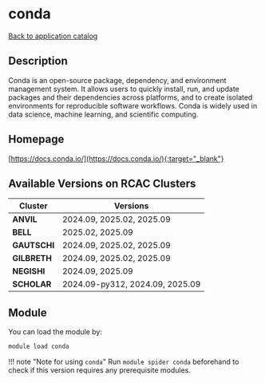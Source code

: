 # conda

[Back to application catalog](../app_catalog.md)

## Description

Conda is an open-source package, dependency, and environment management system. It allows users to quickly install, run, and update packages and their dependencies across platforms, and to create isolated environments for reproducible software workflows. Conda is widely used in data science, machine learning, and scientific computing.

## Homepage

[https://docs.conda.io/](https://docs.conda.io/){:target="_blank"}

## Available Versions on RCAC Clusters

|Cluster|Versions|
|---|---|
**ANVIL**|2024.09, 2025.02, 2025.09
**BELL**|2025.02, 2025.09
**GAUTSCHI**|2024.09, 2025.02, 2025.09
**GILBRETH**|2024.09, 2025.02, 2025.09
**NEGISHI**|2024.09, 2025.09
**SCHOLAR**|2024.09-py312, 2024.09, 2025.09

## Module

You can load the module by:

```bash
module load conda
```

!!! note "Note for using `conda`"
    Run `module spider conda` beforehand to check if this version requires any prerequisite modules.
